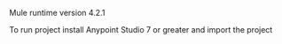 Mule runtime version 4.2.1

To run project install Anypoint Studio 7 or greater and import the project